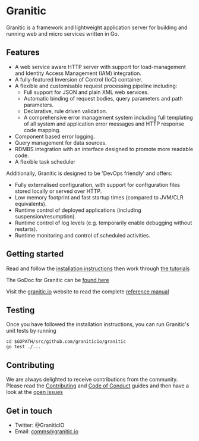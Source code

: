 # Granitic

Granitic is a framework and lightweight application server for building and running web and micro services written in Go. 

## Features

* A web service aware HTTP server with support for load-management and Identity Access Management (IAM) integration.
* A fully-featured Inversion of Control (IoC) container.
* A flexible and customisable request processing pipeline including:
    * Full support for JSON and plain XML web services.
    * Automatic binding of request bodies, query parameters and path parameters.
    * Declarative, rule driven validation.
    * A comprehensive error management system including full templating of all system and application error messages and 
    HTTP response code mapping.
* Component based error logging.
* Query management for data sources.
* RDMBS integration with an interface designed to promote more readable code.
* A flexible task scheduler


Additionally, Granitic is designed to be 'DevOps friendly' and offers:

* Fully externalised configuration, with support for configuration files stored locally or served over HTTP.
* Low memory footprint and fast startup times (compared to JVM/CLR equivalents).
* Runtime control of deployed applications (including suspension/resumption).
* Runtime control of log levels (e.g. temporarily enable debugging without restarts).
* Runtime monitoring and control of scheduled activities.

## Getting started

Read and follow the [installation instructions](https://github.com/graniticio/granitic/v2/blob/master/doc/installation.md) 
then work through [the tutorials](https://github.com/graniticio/granitic/v2/tree/master/doc/tutorial)

The GoDoc for Granitic can be [found here](https://godoc.org/github.com/graniticio/granitic)

Visit the [granitic.io](https://granitic.io) website to read the complete [reference manual](https://granitic.io/ref)

## Testing

Once you have followed the installation instructions, you can run Granitic's unit tests by running

```
cd $GOPATH/src/github.com/graniticio/granitic
go test ./...
```
## Contributing

We are always delighted to receive contributions from the community. Please read the 
[Contributing](CONTRIBUTING.md) and [Code of Conduct](CODE_OF_CONDUCT.md) guides and
then have a look at the [open issues](https://github.com/graniticio/granitic/issues)

## Get in touch

 * Twitter: @GraniticIO
 * Email: comms@granitic.io